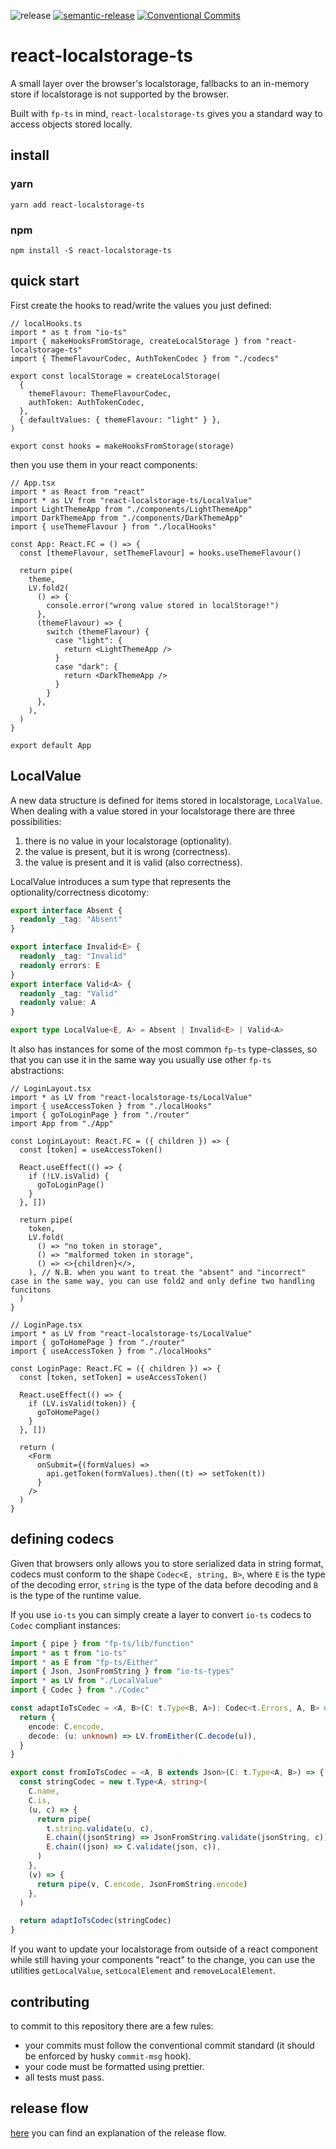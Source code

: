 ![release](https://github.com/fido-id/react-localstorage-ts/actions/workflows/release.yml/badge.svg)
[![semantic-release](https://img.shields.io/badge/%20%20%F0%9F%93%A6%F0%9F%9A%80-semantic--release-e10079.svg)](https://github.com/semantic-release/semantic-release)
[![Conventional Commits](https://img.shields.io/badge/Conventional%20Commits-1.0.0-yellow.svg)](https://conventionalcommits.org)

# react-localstorage-ts

A small layer over the browser's localstorage, fallbacks to an in-memory store if localstorage is not supported by the browser.

Built with `fp-ts` in mind, `react-localstorage-ts` gives you a standard way to access objects stored locally.

## install

### yarn

```shell
yarn add react-localstorage-ts
```

### npm

```shell
npm install -S react-localstorage-ts
```

## quick start

First create the hooks to read/write the values you just defined:

```tsx
// localHooks.ts
import * as t from "io-ts"
import { makeHooksFromStorage, createLocalStorage } from "react-localstorage-ts"
import { ThemeFlavourCodec, AuthTokenCodec } from "./codecs"

export const localStorage = createLocalStorage(
  {
    themeFlavour: ThemeFlavourCodec,
    authToken: AuthTokenCodec,
  },
  { defaultValues: { themeFlavour: "light" } },
)

export const hooks = makeHooksFromStorage(storage)
```

then you use them in your react components:

```tsx
// App.tsx
import * as React from "react"
import * as LV from "react-localstorage-ts/LocalValue"
import LightThemeApp from "./components/LightThemeApp"
import DarkThemeApp from "./components/DarkThemeApp"
import { useThemeFlavour } from "./localHooks"

const App: React.FC = () => {
  const [themeFlavour, setThemeFlavour] = hooks.useThemeFlavour()

  return pipe(
    theme,
    LV.fold2(
      () => {
        console.error("wrong value stored in localStorage!")
      },
      (themeFlavour) => {
        switch (themeFlavour) {
          case "light": {
            return <LightThemeApp />
          }
          case "dark": {
            return <DarkThemeApp />
          }
        }
      },
    ),
  )
}

export default App
```

## LocalValue

A new data structure is defined for items stored in localstorage, `LocalValue`. When dealing with a value stored in your localstorage there are three possibilities:

1. there is no value in your localstorage (optionality).
2. the value is present, but it is wrong (correctness).
3. the value is present and it is valid (also correctness).

LocalValue introduces a sum type that represents the optionality/correctness dicotomy:

```ts
export interface Absent {
  readonly _tag: "Absent"
}

export interface Invalid<E> {
  readonly _tag: "Invalid"
  readonly errors: E
}
export interface Valid<A> {
  readonly _tag: "Valid"
  readonly value: A
}

export type LocalValue<E, A> = Absent | Invalid<E> | Valid<A>
```

It also has instances for some of the most common `fp-ts` type-classes, so that you can use it in the same way you usually use other `fp-ts` abstractions:

```tsx
// LoginLayout.tsx
import * as LV from "react-localstorage-ts/LocalValue"
import { useAccessToken } from "./localHooks"
import { goToLoginPage } from "./router"
import App from "./App"

const LoginLayout: React.FC = ({ children }) => {
  const [token] = useAccessToken()

  React.useEffect(() => {
    if (!LV.isValid) {
      goToLoginPage()
    }
  }, [])

  return pipe(
    token,
    LV.fold(
      () => "no token in storage",
      () => "malformed token in storage",
      () => <>{children}</>,
    ), // N.B. when you want to treat the "absent" and "incorrect" case in the same way, you can use fold2 and only define two handling funcitons
  )
}

// LoginPage.tsx
import * as LV from "react-localstorage-ts/LocalValue"
import { goToHomePage } from "./router"
import { useAccessToken } from "./localHooks"

const LoginPage: React.FC = ({ children }) => {
  const [token, setToken] = useAccessToken()

  React.useEffect(() => {
    if (LV.isValid(token)) {
      goToHomePage()
    }
  }, [])

  return (
    <Form
      onSubmit={(formValues) =>
        api.getToken(formValues).then((t) => setToken(t))
      }
    />
  )
}
```

## defining codecs

Given that browsers only allows you to store serialized data in string format, codecs must conform to the shape `Codec<E, string, B>`, where `E` is the type of the decoding error, `string` is the type of the data before decoding and `B` is the type of the runtime value.

If you use `io-ts` you can simply create a layer to convert `io-ts` codecs to `Codec` compliant instances:

```ts
import { pipe } from "fp-ts/lib/function"
import * as t from "io-ts"
import * as E from "fp-ts/Either"
import { Json, JsonFromString } from "io-ts-types"
import * as LV from "./LocalValue"
import { Codec } from "./Codec"

const adaptIoTsCodec = <A, B>(C: t.Type<B, A>): Codec<t.Errors, A, B> => {
  return {
    encode: C.encode,
    decode: (u: unknown) => LV.fromEither(C.decode(u)),
  }
}

export const fromIoTsCodec = <A, B extends Json>(C: t.Type<A, B>) => {
  const stringCodec = new t.Type<A, string>(
    C.name,
    C.is,
    (u, c) => {
      return pipe(
        t.string.validate(u, c),
        E.chain((jsonString) => JsonFromString.validate(jsonString, c)),
        E.chain((json) => C.validate(json, c)),
      )
    },
    (v) => {
      return pipe(v, C.encode, JsonFromString.encode)
    },
  )

  return adaptIoTsCodec(stringCodec)
}
```

If you want to update your localstorage from outside of a react component while still having your components "react" to the change,
you can use the utilities `getLocalValue`, `setLocalElement` and `removeLocalElement`.

## contributing

to commit to this repository there are a few rules:

- your commits must follow the conventional commit standard (it should be enforced by husky `commit-msg` hook).
- your code must be formatted using prettier.
- all tests must pass.

## release flow

[here](https://github.com/semantic-release/semantic-release/blob/1405b94296059c0c6878fb8b626e2c5da9317632/docs/recipes/pre-releases.md) you can find an explanation of the release flow.
